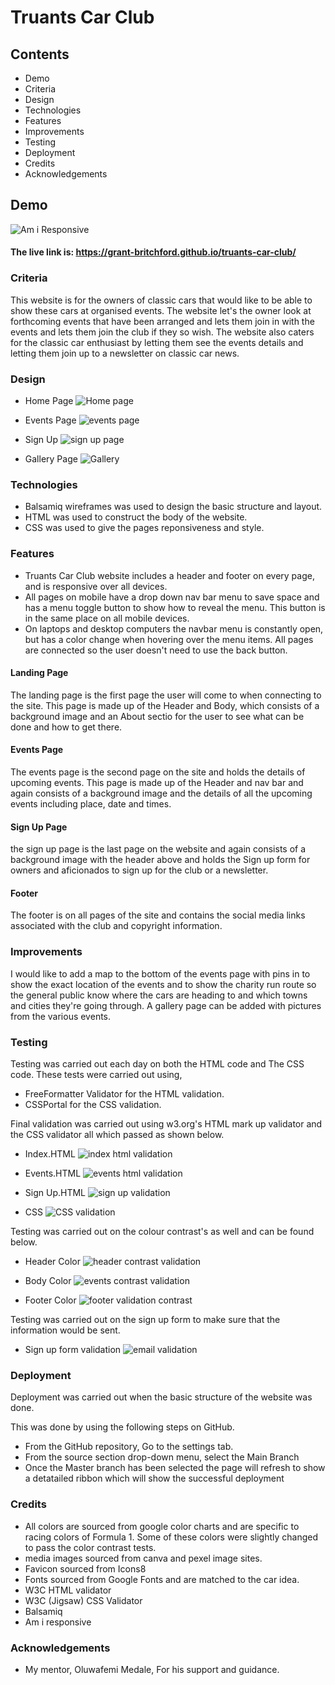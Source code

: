 # Truants Car Club

## Contents
- Demo
- Criteria
- Design
- Technologies
- Features
- Improvements
- Testing
- Deployment
- Credits
- Acknowledgements

## Demo

![Am i Responsive](https://github.com/grant-britchford/truants-car-club/assets/145594323/3264c11e-421a-4c6a-8a84-9f6bcc39308d)

#### The live link is: <https://grant-britchford.github.io/truants-car-club/>

### Criteria

This website is for the owners of classic cars that would like to be able to show these cars at organised events.
The website let's the owner look at forthcoming events that have been arranged and lets them join in with the events and
lets them join the club if they so wish. The website also caters for the classic car enthusiast by letting them see the events details
and letting them join up to a newsletter on classic car news.


### Design

- Home Page
![Home page](https://github.com/grant-britchford/truants-car-club/assets/145594323/c7190cab-4e06-44de-b82a-bc53c259b682)

- Events Page
![events page](https://github.com/grant-britchford/truants-car-club/assets/145594323/63930334-b386-4741-a6aa-dbf8b2c4f8b5)

- Sign Up
![sign up page](https://github.com/grant-britchford/truants-car-club/assets/145594323/f1c4a058-147d-4546-ab5a-003395bc5319)

- Gallery Page
![Gallery](https://github.com/grant-britchford/truants-car-club/assets/145594323/e4af0bf4-f1b7-487d-b59f-fface6d9b9b3)

### Technologies
- Balsamiq wireframes was used to design the basic structure and layout.
- HTML was used to construct the body of the website.
- CSS was used to give the pages reponsiveness and style.

### Features

- Truants Car Club website includes a header and footer on every page, and is responsive over all devices.
- All pages on mobile have a drop down nav bar menu to save space and has a menu toggle button to show how to reveal the menu. This button is in the same place on all mobile devices.
- On laptops and desktop computers the navbar menu is constantly open, but has a color change when hovering over the menu items. All pages are connected so the user doesn't need to use the back button.

#### Landing Page

The landing page is the first page the user will come to when connecting to the site. This page is made up of the Header and Body, which consists of a background image and an About sectio for the user to see what can be done and how to get there.

#### Events Page

The events page is the second page on the site and holds the details of upcoming events. This page is made up of the Header and nav bar and again consists of a background image and the details of all the upcoming events including place, date and times.

#### Sign Up Page

the sign up page is the last page on the website and again consists of a background image with the header above and holds the Sign up form for owners and aficionados to sign up for the club or a newsletter.

#### Footer

The footer is on all pages of the site and contains the social media links associated with the club and copyright information.

### Improvements

I would like to add a map to the bottom of the events page with pins in to show the exact location of the events and to show the charity run route so the general public know where the cars are heading to and which towns and cities they're going through.
A gallery page can be added with pictures from the various events.

### Testing

Testing was carried out each day on both the HTML code and The CSS code. These tests were carried out using,

- FreeFormatter Validator for the HTML validation.
- CSSPortal for the CSS validation.

Final validation was carried out using w3.org's HTML mark up validator and the CSS validator all which passed as shown below.

- Index.HTML
![index html validation](https://github.com/grant-britchford/truants-car-club/assets/145594323/f0b21635-bee6-4e57-839a-9f14a75d8333)

- Events.HTML
![events html validation](https://github.com/grant-britchford/truants-car-club/assets/145594323/4f6a491b-9a3d-4f8f-a530-1208e7809fc7)

- Sign Up.HTML
![sign up validation](https://github.com/grant-britchford/truants-car-club/assets/145594323/d3fab2fb-7cd2-4030-9ad0-2fc29ff8801a)

- CSS
![CSS validation](https://github.com/grant-britchford/truants-car-club/assets/145594323/2b4f64ce-ab38-47ed-b73c-ce072ca3bd1c)

Testing was carried out on the colour contrast's as well and can be found below.

- Header Color
![header contrast validation](https://github.com/grant-britchford/truants-car-club/assets/145594323/175dd734-5753-48e1-a72e-aebc41f28fc9)

- Body Color
![events contrast validation](https://github.com/grant-britchford/truants-car-club/assets/145594323/b47b1e35-1596-470b-80e2-c95b10b58dee)

- Footer Color
![footer validation contrast](https://github.com/grant-britchford/truants-car-club/assets/145594323/8acc9197-b65a-417e-aeb2-f4037fd1a87e)

Testing was carried out on the sign up form to make sure that the information would be sent.

- Sign up form validation
![email validation](https://github.com/grant-britchford/truants-car-club/assets/145594323/1484517f-f440-4d62-97b2-af7d5f66e213)

### Deployment

Deployment was carried out when the basic structure of the website was done. 

This was done by using the following steps on GitHub.

- From the GitHub repository, Go to the settings tab.
- From the source section drop-down menu, select the Main Branch
- Once the Master branch has been selected the page will refresh to show a detatailed ribbon which will show the successful deployment

### Credits

- All colors are sourced from google color charts and are specific to racing colors of Formula 1. Some of these colors were slightly changed to pass the color contrast tests.
- media images sourced from canva and pexel image sites.
- Favicon sourced from Icons8
- Fonts sourced from Google Fonts and are matched to the car idea.
- W3C HTML validator
- W3C (Jigsaw) CSS Validator
- Balsamiq
- Am i responsive

### Acknowledgements

- My mentor, Oluwafemi Medale, For his support and guidance.


